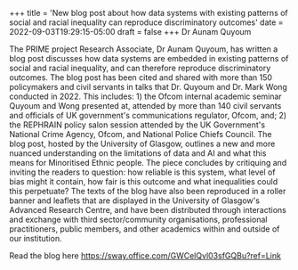 +++
title = 'New blog post about how data systems with existing patterns of social and racial inequality can reproduce discriminatory outcomes'
date = 2022-09-03T19:29:15-05:00
draft = false
+++
Dr Aunam Quyoum

The PRIME project Research Associate, Dr Aunam Quyoum, has written a blog post discusses how data systems are embedded in existing patterns of social and racial inequality, and can therefore reproduce discriminatory outcomes. The blog post has been cited and shared with more than 150 policymakers and civil servants in talks that Dr. Quyoum and Dr. Mark Wong conducted in 2022. This includes: 1) the Ofcom internal academic seminar Quyoum and Wong presented at, attended by more than 140 civil servants and officials of UK government's communications regulator, Ofcom, and; 2) the REPHRAIN policy salon session attended by the UK Government's National Crime Agency, Ofcom, and National Police Chiefs Council. The blog post, hosted by the University of Glasgow, outlines a new and more nuanced understanding on the limitations of data and AI and what this means for Minoritised Ethnic people. The piece concludes by critiquing and inviting the readers to question: how reliable is this system, what level of bias might it contain, how fair is this outcome and what inequalities could this perpetuate? The texts of the blog have also been reproduced in a roller banner and leaflets that are displayed in the University of Glasgow's Advanced Research Centre, and have been distributed through interactions and exchange with third sector/community organisations, professional practitioners, public members, and other academics within and outside of our institution.

Read the blog here https://sway.office.com/GWCelQvl03sfGQBu?ref=Link



